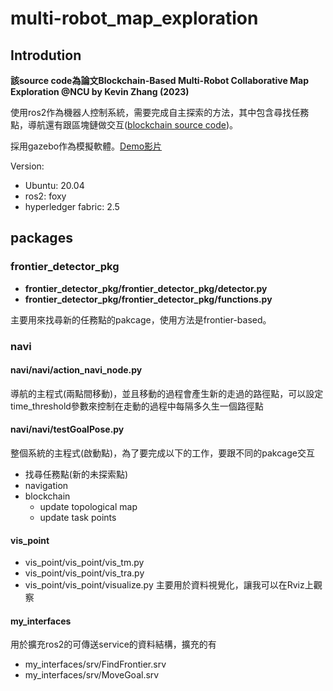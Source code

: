 # multi-robot_map_exploration
## Introdution
**該source code為論文Blockchain-Based Multi-Robot Collaborative Map Exploration @NCU by Kevin Zhang (2023)**

使用ros2作為機器人控制系統，需要完成自主探索的方法，其中包含尋找任務點，導航還有跟區塊鏈做交互([blockchain source code](https://github.com/Yuansuya/fabric_ros2_multi-robot_map_exploration))。

採用gazebo作為模擬軟體。[Demo影片](https://www.youtube.com/watch?v=X8ZK3-JHJ0A&t=13s)

Version:
* Ubuntu: 20.04
* ros2: foxy
* hyperledger fabric: 2.5


## packages

### frontier_detector_pkg
- **frontier_detector_pkg/frontier_detector_pkg/detector.py**
- **frontier_detector_pkg/frontier_detector_pkg/functions.py**

主要用來找尋新的任務點的pakcage，使用方法是frontier-based。

### navi
#### **navi/navi/action_navi_node.py**
導航的主程式(兩點間移動)，並且移動的過程會產生新的走過的路徑點，可以設定time_threshold參數來控制在走動的過程中每隔多久生一個路徑點
#### **navi/navi/testGoalPose.py**
整個系統的主程式(啟動點)，為了要完成以下的工作，要跟不同的pakcage交互
* 找尋任務點(新的未探索點)
* navigation
* blockchain
  - update topological map
  - update task points

#### vis_point
- vis_point/vis_point/vis_tm.py
- vis_point/vis_point/vis_tra.py
- vis_point/vis_point/visualize.py
主要用於資料視覺化，讓我可以在Rviz上觀察
#### my_interfaces
用於擴充ros2的可傳送service的資料結構，擴充的有
- my_interfaces/srv/FindFrontier.srv
- my_interfaces/srv/MoveGoal.srv
